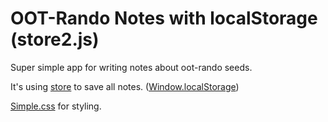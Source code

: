 # OOT-Rando Notes with localStorage (store2.js)
Super simple app for writing notes about oot-rando seeds.

It's using [store](https://github.com/nbubna/store) to save all notes. ([Window.localStorage](https://developer.mozilla.org/en-US/docs/Web/API/Window/localStorage))

[Simple.css](https://simplecss.org/) for styling.
